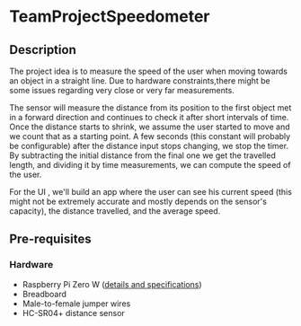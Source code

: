 # TeamProjectSpeedometer

## Description

The project idea is to measure the speed of the user when moving towards an object in a straight line. Due to hardware constraints,there might be some issues regarding very close or very far measurements.

The sensor will measure the distance from its position to the first object met in a forward direction and continues to check it after short intervals of time. Once the distance starts to shrink, we assume the user started to move and we count that as a starting point. A few seconds (this constant will probably be configurable) after the distance input stops changing, we stop the timer. By subtracting the initial distance from the final one we get the travelled length, and dividing it by time measurements, we can compute the speed of the user. 

For the UI , we'll build an app where the user can see his current speed (this might not be extremely accurate and mostly depends on the sensor's capacity), the distance travelled, and the average speed.

## Pre-requisites

### Hardware

* Raspberry Pi Zero W ([details and specifications](https://itsfoss.com/raspberry-pi-zero-w/))
* Breadboard
* Male-to-female jumper wires
* HC-SR04+ distance sensor
